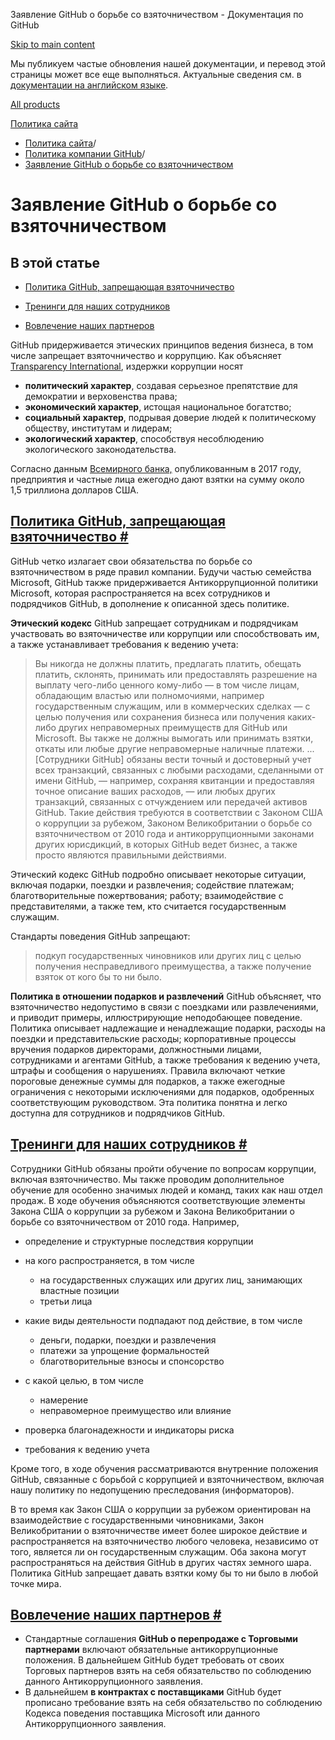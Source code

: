Заявление GitHub о борьбе со взяточничеством - Документация по GitHub

[Skip to main content](#main-content)

Мы публикуем частые обновления нашей документации, и перевод этой страницы может все еще выполняться. Актуальные сведения см. в [документации на английском языке](/en).

[All products](/ru)

[Политика сайта](/ru/site-policy)

* [Политика сайта](/ru/site-policy)/
* [Политика компании GitHub](/ru/site-policy/github-company-policies)/
* [Заявление GitHub о борьбе со взяточничеством](/ru/site-policy/github-company-policies/github-anti-bribery-statement)

Заявление GitHub о борьбе со взяточничеством
==========

В этой статье
----------

* [Политика GitHub, запрещающая взяточничество](#github-policies-prohibiting-bribery)

* [Тренинги для наших сотрудников](#training-for-our-employees)

* [Вовлечение наших партнеров](#engaging-our-partners)

GitHub придерживается этических принципов ведения бизнеса, в том числе запрещает взяточничество и коррупцию. Как объясняет [Transparency International](https://www.transparency.org/what-is-corruption#costs-of-corruption), издержки коррупции носят

* **политический характер**, создавая серьезное препятствие для демократии и верховенства права;
* **экономический характер**, истощая национальное богатство;
* **социальный характер**, подрывая доверие людей к политическому обществу, институтам и лидерам;
* **экологический характер**, способствуя несоблюдению экологического законодательства.

Согласно данным [Всемирного банка,](https://www.worldbank.org/en/topic/governance/brief/anti-corruption) опубликованным в 2017 году, предприятия и частные лица ежегодно дают взятки на сумму около 1,5 триллиона долларов США.

[Политика GitHub, запрещающая взяточничество #](#github-policies-prohibiting-bribery)
----------

GitHub четко излагает свои обязательства по борьбе со взяточничеством в ряде правил компании. Будучи частью семейства Microsoft, GitHub также придерживается Антикоррупционной политики Microsoft, которая распространяется на всех сотрудников и подрядчиков GitHub, в дополнение к описанной здесь политике.

**Этический кодекс** GitHub запрещает сотрудникам и подрядчикам участвовать во взяточничестве или коррупции или способствовать им, а также устанавливает требования к ведению учета:

>
>
> Вы никогда не должны платить, предлагать платить, обещать платить, склонять, принимать или предоставлять разрешение на выплату чего-либо ценного кому-либо — в том числе лицам, обладающим властью или полномочиями, например государственным служащим, или в коммерческих сделках — с целью получения или сохранения бизнеса или получения каких-либо других неправомерных преимуществ для GitHub или Microsoft. Вы также не должны вымогать или принимать взятки, откаты или любые другие неправомерные наличные платежи. ... [Сотрудники GitHub] обязаны вести точный и достоверный учет всех транзакций, связанных с любыми расходами, сделанными от имени GitHub, — например, сохраняя квитанции и предоставляя точное описание ваших расходов, — или любых других транзакций, связанных с отчуждением или передачей активов GitHub. Такие действия требуются в соответствии с Законом США о коррупции за рубежом, Законом Великобритании о борьбе со взяточничеством от 2010 года и антикоррупционными законами других юрисдикций, в которых GitHub ведет бизнес, а также просто являются правильными действиями.
>
>

Этический кодекс GitHub подробно описывает некоторые ситуации, включая подарки, поездки и развлечения; содействие платежам; благотворительные пожертвования; работу; взаимодействие с представителями, а также тем, кто считается государственным служащим.

Стандарты поведения GitHub запрещают:

>
>
> подкуп государственных чиновников или других лиц с целью получения несправедливого преимущества, а также получение взяток от кого бы то ни было.
>
>

**Политика в отношении подарков и развлечений** GitHub объясняет, что взяточничество недопустимо в связи с поездками или развлечениями, и приводит примеры, иллюстрирующие неподобающее поведение. Политика описывает надлежащие и ненадлежащие подарки, расходы на поездки и представительские расходы; корпоративные процессы вручения подарков директорами, должностными лицами, сотрудниками и агентами GitHub, а также требования к ведению учета, штрафы и сообщения о нарушениях. Правила включают четкие пороговые денежные суммы для подарков, а также ежегодные ограничения с некоторыми исключениями для подарков, одобренных соответствующим руководством. Эта политика понятна и легко доступна для сотрудников и подрядчиков GitHub.

[Тренинги для наших сотрудников #](#training-for-our-employees)
----------

Сотрудники GitHub обязаны пройти обучение по вопросам коррупции, включая взяточничество. Мы также проводим дополнительное обучение для особенно значимых людей и команд, таких как наш отдел продаж. В ходе обучения объясняются соответствующие элементы Закона США о коррупции за рубежом и Закона Великобритании о борьбе со взяточничеством от 2010 года. Например,

* определение и структурные последствия коррупции
* на кого распространяется, в том числе
  * на государственных служащих или других лиц, занимающих властные позиции
  * третьи лица

* какие виды деятельности подпадают под действие, в том числе
  * деньги, подарки, поездки и развлечения
  * платежи за упрощение формальностей
  * благотворительные взносы и спонсорство

* с какой целью, в том числе
  * намерение
  * неправомерное преимущество или влияние

* проверка благонадежности и индикаторы риска
* требования к ведению учета

Кроме того, в ходе обучения рассматриваются внутренние положения GitHub, связанные с борьбой с коррупцией и взяточничеством, включая нашу политику по недопущению преследования (информаторов).

В то время как Закон США о коррупции за рубежом ориентирован на взаимодействие с государственными чиновниками, Закон Великобритании о взяточничестве имеет более широкое действие и распространяется на взяточничество любого человека, независимо от того, является ли он государственным служащим. Оба закона могут распространяться на действия GitHub в других частях земного шара. Политика GitHub запрещает давать взятки кому бы то ни было в любой точке мира.

[Вовлечение наших партнеров #](#engaging-our-partners)
----------

* Стандартные соглашения **GitHub о перепродаже с Торговыми партнерами** включают обязательные антикоррупционные положения. В дальнейшем GitHub будет требовать от своих Торговых партнеров взять на себя обязательство по соблюдению данного Антикоррупционного заявления.
* В дальнейшем **в контрактах с поставщиками** GitHub будет прописано требование взять на себя обязательство по соблюдению Кодекса поведения поставщика Microsoft или данного Антикоррупционного заявления.
